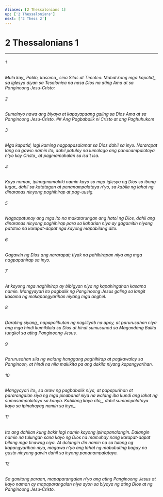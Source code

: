 ```yaml
---
Aliases: [2 Thessalonians 1]
up: ['2 Thessalonians']
next: ['2 Thess 2']
---
```

# 2 Thessalonians 1

***






















###### 1 










<i class="trans-change">Mula kay_ Pablo, <i class="trans-change">kasama_ sina Silas at Timoteo. <i class="trans-change">Mahal kong mga kapatid_ sa iglesya diyan sa Tesalonica na nasa Dios na ating Ama at sa Panginoong Jesu-Cristo: 





















###### 2 










Sumainyo nawa ang biyaya at kapayapaang galing sa Dios Ama at sa Panginoong Jesu-Cristo. ## Ang Pagbabalik ni Cristo at ang Paghuhukom 





















###### 3 










Mga kapatid, lagi kaming nagpapasalamat sa Dios dahil sa inyo. Nararapat lang na gawin namin ito, dahil patuloy na lumalago ang pananampalataya nʼyo <i class="trans-change">kay Cristo_ at pagmamahalan sa isaʼt isa. 





















###### 4 










Kaya naman, ipinagmamalaki namin kayo sa mga iglesya ng Dios <i class="trans-change">sa ibang lugar_ dahil sa katatagan at pananampalataya nʼyo, sa kabila ng lahat ng dinaranas ninyong paghihirap at pag-uusig. 





















###### 5 










Nagpapatunay ang mga ito na makatarungan ang hatol ng Dios, dahil ang dinaranas ninyong paghihirap para sa kaharian niya ay gagamitin niyang patotoo na karapat-dapat nga kayong mapabilang dito. 





















###### 6 










Gagawin ng Dios ang nararapat; tiyak na pahihirapan niya ang mga nagpapahirap sa inyo. 





















###### 7 










At kayong mga naghihirap ay bibigyan niya ng kapahingahan kasama namin. Mangyayari ito pagbalik ng Panginoong Jesus galing sa langit kasama ng makapangyarihan niyang mga anghel. 





















###### 8 










<i class="trans-change">Darating siyang_ napapalibutan ng nagliliyab na apoy, at parurusahan niya ang mga hindi kumikilala sa Dios at hindi sumusunod sa Magandang Balita tungkol sa ating Panginoong Jesus. 





















###### 9 










Parurusahan sila ng walang hanggang paghihirap at pagkawalay sa Panginoon, at hindi na nila makikita pa ang dakila niyang kapangyarihan. 





















###### 10 










<i class="trans-change">Mangyayari ito_ sa araw ng pagbabalik niya, at papapurihan at pararangalan siya ng mga pinabanal niya na walang iba kundi ang lahat ng sumasampalataya sa kanya. <i class="trans-change">Kabilang kayo rito,_ dahil sumampalataya kayo sa ipinahayag namin <i class="trans-change">sa inyo_. 





















###### 11 










Ito ang dahilan kung bakit lagi namin kayong ipinapanalangin. Dalangin namin na tulungan sana kayo ng Dios na mamuhay nang karapat-dapat bilang mga tinawag niya. At dalangin din namin na sa tulong ng kapangyarihan niya, magawa nʼyo ang lahat ng mabubuting bagay na gusto ninyong gawin dahil sa inyong pananampalataya. 





















###### 12 










Sa ganitong paraan, mapaparangalan nʼyo ang ating Panginoong Jesus at kayo naman ay mapaparangalan niya ayon sa biyaya ng ating Dios at ng Panginoong Jesu-Cristo.
